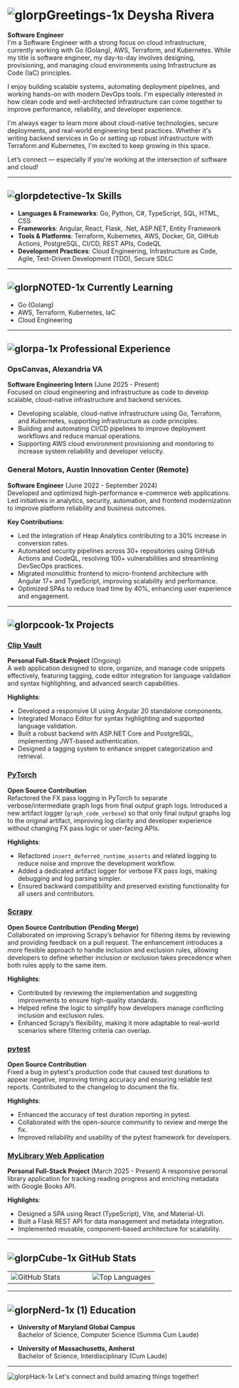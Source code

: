 # ![glorpGreetings-1x](https://github.com/user-attachments/assets/ee537c7f-c8fe-4881-9c47-5e4550a7be3a) Deysha Rivera

**Software Engineer**  
I'm a Software Engineer with a strong focus on cloud infrastructure, currently working with Go (Golang), AWS, Terraform, and Kubernetes. While my title is software engineer, my day-to-day involves designing, provisioning, and managing cloud environments using Infrastructure as Code (IaC) principles.  

I enjoy building scalable systems, automating deployment pipelines, and working hands-on with modern DevOps tools. I'm especially interested in how clean code and well-architected infrastructure can come together to improve performance, reliability, and developer experience.  

I'm always eager to learn more about cloud-native technologies, secure deployments, and real-world engineering best practices. Whether it's writing backend services in Go or setting up robust infrastructure with Terraform and Kubernetes, I'm excited to keep growing in this space.  

Let’s connect — especially if you're working at the intersection of software and cloud!  

---

## ![glorpdetective-1x](https://github.com/user-attachments/assets/9d52cf1f-8b48-46ec-b0c7-aaa0757fa4da) **Skills**

- **Languages & Frameworks**: Go, Python, C#, TypeScript, SQL, HTML, CSS
- **Frameworks**: Angular, React, Flask, .Net, ASP.NET, Entity Framework
- **Tools & Platforms**: Terraform, Kubernetes, AWS, Docker, Git, GitHub Actions, PostgreSQL, CI/CD, REST APIs, CodeQL
- **Development Practices**: Cloud Engineering, Infrastructure as Code, Agile, Test-Driven Development (TDD), Secure SDLC

---

## ![glorpNOTED-1x](https://github.com/user-attachments/assets/0684fa42-68a6-4838-9697-2e7aed1355eb) **Currently Learning**

- Go (Golang)
- AWS, Terraform, Kubernetes, IaC
- Cloud Engineering

---

## ![glorpa-1x](https://github.com/user-attachments/assets/c3885f3e-b618-454d-886a-0a0c6a96e8b0) **Professional Experience**

### OpsCanvas, Alexandria VA  
**Software Engineering Intern** (June 2025 - Present)  
Focused on cloud engineering and infrastructure as code to develop scalable, cloud-native infrastructure and backend services.
- Developing scalable, cloud-native infrastructure using Go, Terraform, and Kubernetes, supporting infrastructure as code principles.
- Building and automating CI/CD pipelines to improve deployment workflows and reduce manual operations.
- Supporting AWS cloud environment provisioning and monitoring to increase system reliability and developer velocity.

### General Motors, Austin Innovation Center (Remote)  
**Software Engineer** (June 2022 - September 2024)  
Developed and optimized high-performance e-commerce web applications. Led initiatives in analytics, security, automation, and frontend modernization to improve platform reliability and business outcomes.

**Key Contributions**:
- Led the integration of Heap Analytics contributing to a 30% increase in conversion rates.
- Automated security pipelines across 30+ repositories using GitHub Actions and CodeQL, resolving 100+ vulnerabilities and streamlining DevSecOps practices.
- Migrated monolithic frontend to micro-frontend architecture with Angular 17+ and TypeScript, improving scalability and performance.
- Optimized SPAs to reduce load time by 40%, enhancing user experience and engagement.

---

## ![glorpcook-1x](https://github.com/user-attachments/assets/5ec95d10-6398-4a46-a9c2-a53d188f0fa8) **Projects**

### [Clip Vault](https://github.com/surlystack/clipvault)  
**Personal Full-Stack Project** (Ongoing)  
A web application designed to store, organize, and manage code snippets effectively, featuring tagging, code editor integration for language validation and syntax highlighting, and advanced search capabilities.

**Highlights**:
- Developed a responsive UI using Angular 20 standalone components.
- Integrated Monaco Editor for syntax highlighting and supported language validation.
- Built a robust backend with ASP.NET Core and PostgreSQL, implementing JWT-based authentication.  
- Designed a tagging system to enhance snippet categorization and retrieval.

### [PyTorch](https://github.com/pytorch/pytorch/pull/153775)  
**Open Source Contribution**  
Refactored the FX pass logging in PyTorch to separate verbose/intermediate graph logs from final output graph logs. Introduced a new artifact logger (`graph_code_verbose`) so that only final output graphs log to the original artifact, improving log clarity and developer experience without changing FX pass logic or user-facing APIs.

**Highlights**:
- Refactored `insert_deferred_runtime_asserts` and related logging to reduce noise and improve the development workflow.
- Added a dedicated artifact logger for verbose FX pass logs, making debugging and log parsing simpler.
- Ensured backward compatibility and preserved existing functionality for all users and contributors.

### [Scrapy](https://github.com/scrapy/scrapy/pull/6749)
**Open Source Contribution (Pending Merge)**  
Collaborated on improving Scrapy’s behavior for filtering items by reviewing and providing feedback on a pull request. The enhancement introduces a more flexible approach to handle inclusion and exclusion rules, allowing developers to define whether inclusion or exclusion takes precedence when both rules apply to the same item.

**Highlights**:
- Contributed by reviewing the implementation and suggesting improvements to ensure high-quality standards.
- Helped refine the logic to simplify how developers manage conflicting inclusion and exclusion rules.
- Enhanced Scrapy’s flexibility, making it more adaptable to real-world scenarios where filtering criteria can overlap.

### [pytest](https://github.com/pytest-dev/pytest/pull/13394)  
**Open Source Contribution**  
Fixed a bug in pytest's production code that caused test durations to appear negative, improving timing accuracy and ensuring reliable test reports. Contributed to the changelog to document the fix.

**Highlights**:
- Enhanced the accuracy of test duration reporting in pytest.
- Collaborated with the open-source community to review and merge the fix.
- Improved reliability and usability of the pytest framework for developers.

### [MyLibrary Web Application](https://github.com/surlystack/mylibrary-app)  
**Personal Full-Stack Project** (March 2025 - Present)
A responsive personal library application for tracking reading progress and enriching metadata with Google Books API.

**Highlights**:
- Designed a SPA using React (TypeScript), Vite, and Material-UI.
- Built a Flask REST API for data management and metadata integration.
- Implemented reusable, component-based architecture for scalability.

---

## ![glorpCube-1x](https://github.com/user-attachments/assets/cd3fe116-1584-4b4e-922d-4181af0b8e2d) **GitHub Stats**

<div align="center">
  <table style="border-collapse: collapse; border: none;">
    <tr>
      <td style="border: none;">
        <img src="https://github-readme-stats.vercel.app/api?username=surlystack&show_icons=true&theme=radical&cache_seconds=1800&v=3" alt="GitHub Stats" />
      </td>
      <td style="width: 40px; border: none;"></td> <!-- Spacer Column -->
      <td style="border: none;">
        <img src="https://github-readme-stats.vercel.app/api/top-langs/?username=surlystack&layout=compact&theme=radical" alt="Top Languages" />
      </td>
    </tr>
  </table>
</div>

---

## ![glorpNerd-1x (1)](https://github.com/user-attachments/assets/24b73412-7ed5-40cd-af83-679836861c2d) **Education**

- **University of Maryland Global Campus**  
  Bachelor of Science, Computer Science (Summa Cum Laude)  

- **University of Massachusetts, Amherst**  
  Bachelor of Science, Interdisciplinary (Cum Laude)  

---

![glorpHack-1x](https://github.com/user-attachments/assets/54216bf9-dfd7-4d6d-bc6d-ada5a71c1cb6) Let's connect and build amazing things together!

